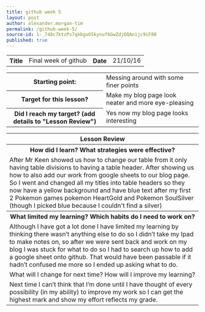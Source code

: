```yaml
---
title: github week 5
layout: post
author: alexander.morgan-tim
permalink: /github-week-5/
source-id: 1-_748c7ktzPs7qkbguOSkynuf6GwZdjOQAnijc9iF88
published: true
---
```

<table>
  <tr>
    <th>Title</th>
    <td>Final week of github</td>
    <th>Date</th>
    <td>21/10/16</td>
  </tr>
</table>


<table>
  <tr>
    <th>Starting point:</th>
    <td>Messing around with some finer points</td>
  </tr>
  <tr>
    <th>Target for this lesson?</th>
    <td>Make my blog page look neater and more eye-pleasing </td>
  </tr>
  <tr>
    <th>Did I reach my target? 
(add details to "Lesson Review")</th>
    <td> Yes now my blog page looks interesting</td>
  </tr>
</table>


<table>
  <tr>
    <th>Lesson Review</th>
  </tr>
  <tr>
    <th>How did I learn? What strategies were effective? </th>
  </tr>
  <tr>
    <td>After Mr Keen showed us how to change our table from it only having table divisions to having a table header. After showing us how to also add our work from google sheets to our blog page. So I went and changed all my titles into table headers so they now have a yellow background and have blue text after my first 2 Pokemon games pokemon HeartGold and Pokemon SoulSilver (though I picked blue because I couldn't find a silver)  </td>
  </tr>
  <tr>
    <th>What limited my learning? Which habits do I need to work on? </th>
  </tr>
  <tr>
    <td>Although I have got a lot done I have limited my learning by thinking there wasn’t anything else to do so I didn’t take my Ipad to make notes on, so after we were sent back and work on my blog I was stuck for what to do so I had to search up how to add a google sheet onto github. That would have been passable if it hadn’t confused me more so I ended up asking what to do.  </td>
  </tr>
  <tr>
    <td>What will I change for next time? How will I improve my learning?</td>
  </tr>
  <tr>
    <td>Next time I can’t think that I’m done until I have thought of every possibility (in my ability) to improve my work so I can get the highest mark and show my effort reflects my grade.</td>
  </tr>
</table>


